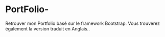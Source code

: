 # PortFolio-
Retrouver mon Portfolio basé sur le framework Bootstrap.
Vous trouverez également la version traduit en Anglais.. 
